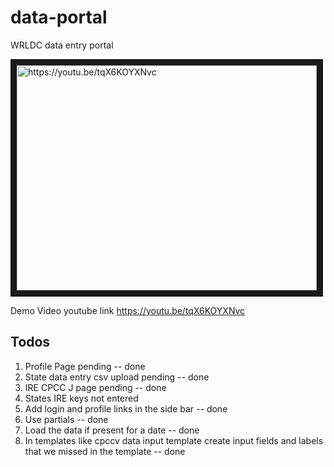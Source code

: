 
# data-portal
WRLDC data entry portal

<a href="http://www.youtube.com/watch?feature=player_embedded&v=tqX6KOYXNvc">
<img src="http://img.youtube.com/vi/tqX6KOYXNvc/0.jpg" 
alt="https://youtu.be/tqX6KOYXNvc" width="480" height="360" border="10" /></a>

Demo Video youtube link https://youtu.be/tqX6KOYXNvc

## Todos
1. Profile Page pending -- done
2. State data entry csv upload pending -- done
3. IRE CPCC J page pending -- done
4. States IRE keys not entered
5. Add login and profile links in the side bar -- done
6. Use partials -- done
7. Load the data if present for a date -- done
8. In templates like cpccv data input template create input fields and labels that we missed in the template -- done